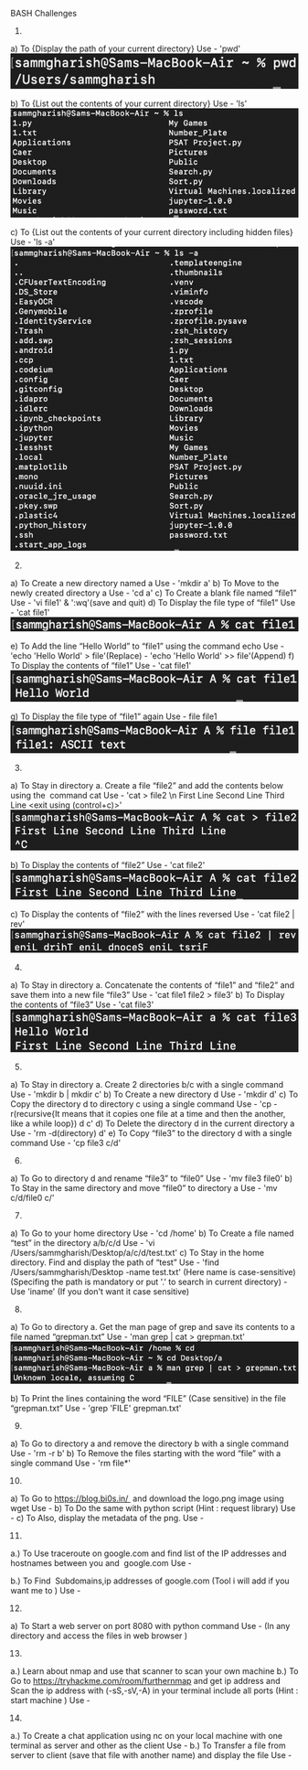 BASH Challenges

1. 
a) To {Display the path of your current directory} Use - 'pwd'
![output](Screenshots/1a.png)

b) To {List out the contents of your current directory} Use - 'ls'
![output](Screenshots/1b.png)

c) To {List out the contents of your current directory including hidden files} Use - 'ls -a'
![output](Screenshots/1c.png)

2. 
a) To Create a new directory named a Use - 'mkdir a'
b) To Move to the newly created directory a Use - 'cd a'
c) To Create a blank file named “file1” Use - 'vi file1' & ':wq'(save and quit)
d) To Display the file type of “file1” Use - 'cat file1'
![output](Screenshots/2d.png)

e) To Add the line “Hello World” to “file1” using the command echo Use - 'echo 'Hello World' > file'(Replace)
                                                                       - 'echo 'Hello World' >> file'(Append)
f) To Display the contents of “file1” Use - 'cat file1'
![output](Screenshots/2f.png)

g) To Display the file type of “file1” again Use - file file1
![output](Screenshots/2g.png)

3. 
a) To Stay in directory a. Create a file “file2” and add the contents below using the  command cat Use - 'cat > file2 \n First Line Second Line Third Line <exit using (control+c)>'
![output](Screenshots/3a.png)

b) To Display the contents of “file2” Use - 'cat file2'
![output](Screenshots/3b.png)

c) To Display the contents of “file2” with the lines reversed Use - 'cat file2 | rev'
![output](Screenshots/3c.png)

4. 
a) To Stay in directory a. Concatenate the contents of “file1” and “file2” and save them into a new file “file3” Use - 'cat file1 file2 > file3'
b) To Display the contents of “file3” Use - 'cat file3'
![output](Screenshots/4b.png)

5. 
a) To Stay in directory a. Create 2 directories b/c with a single command Use - 'mkdir b | mkdir c'
b) To Create a new directory d Use - 'mkdir d'
c) To Copy the directory d to directory c using a single command Use - 'cp -r(recursive{It means that it copies one file at a time and then the another, like a while loop}) d c'
d) To Delete the directory d in the current directory a Use - 'rm -d(directory) d'
e) To Copy “file3” to the directory d with a single command Use - 'cp file3 c/d'

6. 
a) To Go to directory d and rename “file3” to “file0” Use - 'mv file3 file0'
b) To Stay in the same directory and move “file0” to directory a Use - 'mv c/d/file0 c/'

7. 
a) To Go to your home directory Use - 'cd /home'
b) To Create a file named “test” in the directory a/b/c/d Use - 'vi /Users/sammgharish/Desktop/a/c/d/test.txt'
c) To Stay in the home directory. Find and display the path of “test” Use - 'find /Users/sammgharish/Desktop -name test.txt' (Here name is case-sensitive) (Specifing the path is mandatory or put '.' to search in current directory)
                                                                          - Use 'iname' (If you don't want it case sensitive)

8. 
a) To Go to directory a. Get the man page of grep and save its contents to a file named “grepman.txt” Use - 'man grep | cat > grepman.txt'
![output](Screenshots/8a.png)

b) To Print the lines containing the word “FILE” (Case sensitive) in the file “grepman.txt” Use - 'grep 'FILE' grepman.txt'

9. 
a) To Go to directory a and remove the directory b with a single command Use - 'rm -r b'
b) To Remove the files starting with the word “file” with a single command Use - 'rm file*'

10. 
a) To Go to https://blog.bi0s.in/  and download the logo.png image using wget Use - 
b) To Do the same with python script (Hint : request library) Use - 
c) To Also, display the metadata of the png. Use - 

11. 
a.) To Use traceroute on google.com and find list of the IP addresses and hostnames between you and  google.com Use - 

b.) To Find  Subdomains,ip addresses of google.com (Tool i will add if you want me to ) Use - 

12. 
a) To Start a web server on port 8080 with python command Use - 
(In any directory and access the files in web browser )

13. 
a.) Learn about nmap and use that scanner to scan your own machine
b.) To Go to https://tryhackme.com/room/furthernmap and get ip address and Scan the ip address with (-sS,-sV,-A) in your terminal include all ports (Hint : start machine ) Use - 

14. 
a.) To Create a chat application using nc on your local machine with one terminal as server and other as the client Use - 
b.) To Transfer a file from server to client (save that file with another name) and display the file Use - 